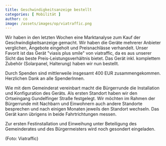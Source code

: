 ```yaml
---
title: Geschwindigkeitsanzeige bestellt
categories: [ Mobilität ]
author: co
image: /assets/images/op/viatraffic.png
---
```

Wir haben in den letzten Wochen eine Marktanalyse zum Kauf der Geschwindigkeitsanzeige gemacht. Wir haben die Geräte mehrerer Anbieter verglichen, Angebote eingeholt und Preisnachlässe verhandelt. Unser Favorit ist das Gerät "viasis plus smile" von viatraffic, da es aus unserer Sicht das beste Preis-Leistungsverhältnis bietet. Das Gerät inkl. komplettem Zubehör (Solarpanel, Halterung) haben wir nun bestellt. 

Durch Spenden sind mittlerweile insgesamt 400 EUR zusammengekommen. Herzlichen Dank an alle SpenderInnen.

Wie mit dem Gemeinderat vereinbart macht die Bürgerrunde die Installation und Konfiguration des Geräts. Als ersten Standort haben wir den Ortseingang Gundelfinger Straße festgelegt. Wir möchten im Rahmen der Bürgerrunde mit Nachbarn und Einwohnern auch andere Standorte besprechen und nach einigen Monaten jeweils den Standort wechseln. Das Gerät kann übrigens in beide Fahrtrichtungen messen.

Zur ersten Festinstallation und Einweihung unter Beteiligung des Gemeinderates und des Bürgermeisters wird noch gesondert eingeladen.

(Foto: Viatraffic)